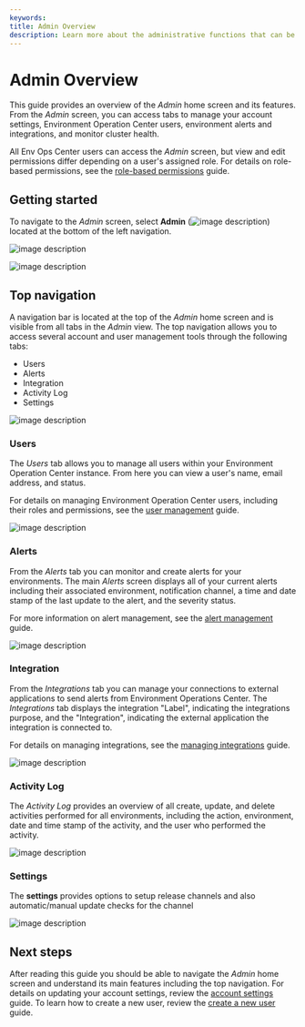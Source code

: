 ```yaml
---
keywords:
title: Admin Overview
description: Learn more about the administrative functions that can be performed in the Environment Operations Center. This includes how you can access tabs to manage your account settings, Environment Operation Center users, environment alerts and integrations, and monitor cluster health.
---
```

# Admin Overview

This guide provides an overview of the *Admin* home screen and its features. From the *Admin* screen, you can access tabs to manage your account settings, Environment Operation Center users, environment alerts and integrations, and monitor cluster health.

All Env Ops Center users can access the *Admin* screen, but view and edit permissions differ depending on a user's assigned role. For details on role-based permissions, see the [role-based permissions](role-based-permission/role-based-permissions.md) guide.

## Getting started

To navigate to the *Admin* screen, select **Admin** (![image description](images/icon-admin.png)) located at the bottom of the left navigation.

![image description](images/admin.png)

![image description](images/admin2.png)

## Top navigation

A navigation bar is located at the top of the *Admin* home screen and is visible from all tabs in the *Admin* view. The top navigation allows you to access several account and user management tools through the following tabs:

- Users
- Alerts
- Integration
- Activity Log
- Settings

![image description](images/top-nav.png)

### Users

The *Users* tab allows you to manage all users within your Environment Operation Center instance. From here you can view a user's name, email address, and status.

For details on managing Environment Operation Center users, including their roles and permissions, see the [user management](create-user.md) guide.

![image description](images/users-tab.png)

### Alerts

From the *Alerts* tab you can monitor and create alerts for your environments. The main *Alerts* screen displays all of your current alerts including their associated environment, notification channel, a time and date stamp of the last update to the alert, and the severity status.

For more information on alert management, see the [alert management](/alert-management-overview) guide.

![image description](images/alerts-tab.png)

### Integration

From the *Integrations* tab you can manage your connections to external applications to send alerts from Environment Operations Center. The *Integrations* tab displays the integration "Label", indicating the integrations purpose, and the "Integration", indicating the external application the integration is connected to.

For details on managing integrations, see the [managing integrations](integrations/manage-integrations.md) guide.

![image description](images/integration-tab.png)

### Activity Log

The *Activity Log* provides an overview of all create, update, and delete activities performed for all environments, including the action, environment, date and time stamp of the activity, and the user who performed the activity.

![image description](images/activity-log-tab.png)

### Settings

The **settings** provides options to setup release channels and also automatic/manual update checks for the channel

![image description](images/settings-tab.png)

## Next steps

After reading this guide you should be able to navigate the *Admin* home screen and understand its main features including the top navigation. For details on updating your account settings, review the [account settings](account-settings/update-account.md) guide. To learn how to create a new user, review the [create a new user](user-management/create-user.md) guide.
